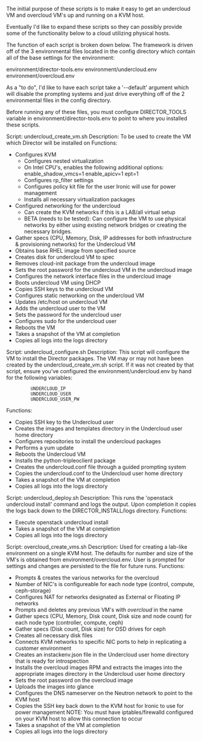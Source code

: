 The initial purpose of these scripts is to make it easy to get an undercloud VM and overcloud VM's up and running on a KVM host.

Eventually I'd like to expand these scripts so they can possibly provide some of the functionality below to a cloud utilizing
physical hosts.

The function of each script is broken down below.  The framework is driven off of the 3 environmental files located in the
config directory which contain all of the base settings for the environment:

environment/director-tools.env
environment/undercloud.env
environment/overcloud.env

As a "to do", I'd like to have each script take a '--default' argument which will disable the prompting systems and just drive
everything off of the 2 environmental files in the config directory.

Before running any of these files, you must configure DIRECTOR_TOOLS variable in environment/director-tools.env to point to where you
installed these scripts.

Script: undercloud_create_vm.sh
Description: To be used to create the VM which Director will be installed on
Functions:
  - Configures KVM
    - Configures nested virtualization
    - On Intel CPU's, enables the following additional options:
        enable_shadow_vmcs=1
        enable_apicv=1
        ept=1
    - Configures rp_filter settings
    - Configures policy kit file for the user Ironic will use for power management
    - Installs all necessary virtualization packages
  - Configured networking for the undercloud
    - Can create the KVM networks if this is a LAB/all virtual setup
    -  BETA (needs to be tested): Can configure the VM to use physical networks by either using existing network bridges
       or creating the necessary bridges.  
  - Gather specs (CPU, Memory, Disk, IP addresses for both infrastructure & provisioning networks) for the Undercloud VM
  - Obtains base RHEL image from specified source
  - Creates disk for undercloud VM to spec
  - Removes cloud-init package from the undercloud image
  - Sets the root password for the undercloud VM in the undercloud image
  - Configures the network interface files in the undercloud image
  - Boots undercloud VM using DHCP
  - Copies SSH keys to the undercloud VM
  - Configures static networking on the undercloud VM
  - Updates /etc/host on undercloud VM
  - Adds the undercloud user to the VM
  - Sets the password for the undercloud user
  - Configures sudo for the undercloud user
  - Reboots the VM
  - Takes a snapshot of the VM at completion
  - Copies all logs into the logs directory

Script: undercloud_configure.sh
Description: This script will configure the VM to install the Director packages.  The VM may or may not have been created
             by the undercloud_create_vm.sh script.  If it was not created by that script, ensure you've configured the
             environment/undercloud.env by hand for the following variables:
            
             UNDERCLOUD_IP
             UNDERCLOUD_USER
             UNDERCLOUD_USER_PW

Functions:
  - Copies SSH key to the Undercloud user
  - Creates the images and templates directory in the Undercloud user home directory
  - Configures repositories to install the undercloud packages
  - Performs a yum update
  - Reboots the Undercloud VM
  - Installs the python-tripleoclient package
  - Creates the undercloud.conf file through a guided prompting system
  - Copies the undercloud.conf to the Undercloud user home directory
  - Takes a snapshot of the VM at completion
  - Copies all logs into the logs directory

Script: undercloud_deploy.sh
Description: This runs the 'openstack undercloud install' command and logs the output.  Upon completion
             it copies the logs back down to the DIRECTOR_INSTALL/logs directory.
Functions:
  - Execute openstack undercloud install
  - Takes a snapshot of the VM at completion
  - Copies all logs into the logs directory

Script: overcloud_create_vms.sh
Description: Used for creating a lab-like environment on a single KVM host. The defaults for number and
             size of the VM's is obtained from environment/overcloud.env.  User is prompted for settings
             and changes are persisted to the file for future runs.
Functions:
  - Prompts & creates the various networks for the overcloud
  - Number of NIC's is configureable for each node type (control, compute, ceph-storage)
  - Configures NAT for networks designated as External or Floating IP networks
  - Prompts and deletes any previous VM's with *overcloud* in the name
  - Gather specs (CPU, Memory, Disk count, Disk size and node count) for each node type (controller, compute, ceph)
  - Gather specs (Disk count, Disk size) for OSD drives for ceph
  - Creates all necessary disk files
  - Connects KVM networks to specific NIC ports to help in replicating a customer environment
  - Creates an instackenv.json file in the Undercloud user home directory that is ready for introspection
  - Installs the overcloud images RPM and extracts the images into the appropriate images directory in the Undercloud user home directory
  - Sets the root password on the overcloud image
  - Uploads the images into glance
  - Configures the DNS nameserver on the Neutron network to point to the KVM host
  - Copies the SSH key back down to the KVM host for Ironic to use for power management
    NOTE:  You must have iptables/firewalld configured on your KVM host to allow this connection to occur
  - Takes a snapshot of the VM at completion
  - Copies all logs into the logs directory
